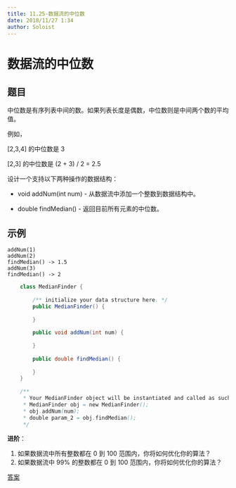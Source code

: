 ```yaml
---
title: 11.25-数据流的中位数
date: 2018/11/27 1:34
author: Soloist
---
```

    
# 数据流的中位数

## 题目

中位数是有序列表中间的数。如果列表长度是偶数，中位数则是中间两个数的平均值。

例如，

[2,3,4] 的中位数是 3

[2,3] 的中位数是 (2 + 3) / 2 = 2.5

设计一个支持以下两种操作的数据结构：

* void addNum(int num) - 从数据流中添加一个整数到数据结构中。
    
* double findMedian() - 返回目前所有元素的中位数。

## 示例

    addNum(1)
    addNum(2)
    findMedian() -> 1.5
    addNum(3) 
    findMedian() -> 2
    
```java
    class MedianFinder {
    
        /** initialize your data structure here. */
        public MedianFinder() {
            
        }
        
        public void addNum(int num) {
            
        }
        
        public double findMedian() {
            
        }
    }
    
    /**
     * Your MedianFinder object will be instantiated and called as such:
     * MedianFinder obj = new MedianFinder();
     * obj.addNum(num);
     * double param_2 = obj.findMedian();
     */
```
    
**进阶**：

1. 如果数据流中所有整数都在 0 到 100 范围内，你将如何优化你的算法？
2. 如果数据流中 99% 的整数都在 0 到 100 范围内，你将如何优化你的算法？

[答案](https://github.com/aSoloist/java-algorithm/blob/master/code/2018/11/25/MedianFinder.java)